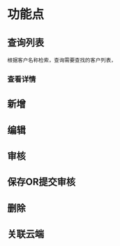 # 功能点

## 查询列表

    根据客户名称检索，查询需要查找的客户列表，
    
### 查看详情      
    
                                
## 新增

## 编辑

## 审核

## 保存OR提交审核

## 删除

## 关联云端


